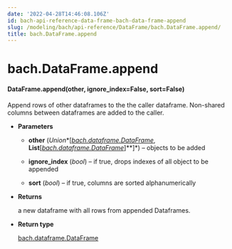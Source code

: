 ```yaml
---
date: '2022-04-28T14:46:08.106Z'
id: bach-api-reference-data-frame-bach-data-frame-append
slug: /modeling/bach/api-reference/DataFrame/bach.DataFrame.append/
title: bach.DataFrame.append
---
```


# bach.DataFrame.append


#### DataFrame.append(other, ignore_index=False, sort=False)
Append rows of other dataframes to the the caller dataframe.
Non-shared columns between dataframes are added to the caller.


* **Parameters**

    
    * **other** (*Union**[*[*bach.dataframe.DataFrame*](bach.DataFrame/#bach.DataFrame)*, **List**[*[*bach.dataframe.DataFrame*](bach.DataFrame/#bach.DataFrame)*]**]*) – objects to be added


    * **ignore_index** (*bool*) – if true, drops indexes of all object to be appended


    * **sort** (*bool*) – if true, columns are sorted alphanumerically



* **Returns**

    a new dataframe with all rows from appended Dataframes.



* **Return type**

    [bach.dataframe.DataFrame](bach.DataFrame/#bach.DataFrame)


<!-- !! processed by numpydoc !! -->
